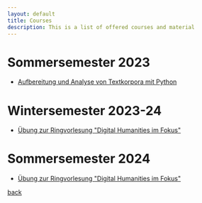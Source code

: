 ```yaml
---
layout: default
title: Courses
description: This is a list of offered courses and material
---
```

# Sommersemester 2023
* [Aufbereitung und Analyse von Textkorpora mit Python](./pythonfuertextforbereitung/pythonfuertextanalysis.md)
# Wintersemester 2023-24
* [Übung zur Ringvorlesung "Digital Humanities im Fokus"](./uebungzurrv_wise23-24/uebung_wise23-24.md)
# Sommersemester 2024
* [Übung zur Ringvorlesung "Digital Humanities im Fokus"](./uebungzurrv_wise23-24/uebung_sose24.md)

[back](./)
